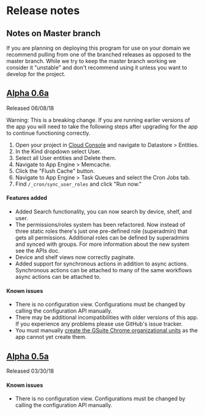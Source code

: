 # Release notes




## Notes on Master branch
If you are planning on deploying this program for use on your domain we
recommend pulling from one of the branched releases as opposed to the master
branch. While we try to keep the master branch working we consider it
"unstable" and don't recommend using it unless you want to develop for the
project.

## [Alpha 0.6a](https://github.com/google/loaner/tree/Alpha-(0.6))
Released 06/08/18

Warning: This is a breaking change. If you are running earlier versions of the
app you will need to take the following steps after upgrading for the app to
continue functioning correctly.

1. Open your project in [Cloud Console](http://console.cloud.google.com) and
navigate to Datastore > Entities.
1. In the Kind dropdown select User.
1. Select all User entities and Delete them.
1. Navigate to App Engine > Memcache.
1. Click the "Flush Cache" button.
1. Navigate to App Engine > Task Queues and select the Cron Jobs tab.
1. Find `/_cron/sync_user_roles` and click "Run now."

#### Features added
* Added Search functionality, you can now search by device, shelf, and user.
* The permissions/roles system has been refactored. Now instead of three static
  roles there's just one pre-defined role (superadmin) that gets all
  permissions. Additional roles can be defined by superadmins and synced with
  groups. For more information about the new system see the APIs doc.
* Device and shelf views now correctly paginate.
* Added support for synchronous actions in addition to async actions.
  Synchronous actions can be attached to many of the same workflows async
  actions can be attached to.

#### Known issues
* There is no configuration view. Configurations must be changed by calling
  the configuration API manually.
* There may be additional incompatibilities with older versions of this app. If
  you experience any problems please use GitHub's issue tracker.
* You must manually [create the GSuite Chrome organizational units](gsuite_config.md)
  as the app cannot yet create them.

## [Alpha 0.5a](https://github.com/google/loaner/tree/Alpha-(0.5))
Released 03/30/18

#### Known issues
* There is no configuration view. Configurations must be changed by calling
  the configuration API manually.
